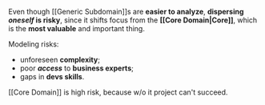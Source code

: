 Even though [[Generic Subdomain]]s are **easier to analyze**,
**dispersing *oneself* is risky**, since it shifts focus from the **[[Core Domain|Core]]**, 
which is the **most valuable** and important thing.

Modeling risks:
- unforeseen **complexity**;
- poor ***access*** to **business experts**;
- gaps in **devs skills**.

[[Core Domain]] is high risk, because w/o it project can't succeed.
